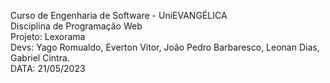 Curso de Engenharia de Software - UniEVANGÉLICA <br/>
Disciplina de Programação Web <br/>
Projeto: Lexorama <br/>
Devs: Yago Romualdo, Everton Vitor, João Pedro Barbaresco, Leonan Dias, Gabriel Cintra.<br/>
DATA: 21/05/2023 <br/>
